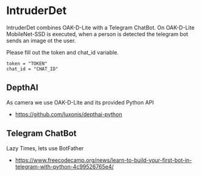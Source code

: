 # IntruderDet

IntruderDet combines OAK-D-Lite with a Telegram ChatBot. On OAK-D-Lite MobileNet-SSD is executed, when a person is detected the telegram bot sends an image ot the user.

Please fill out the token and chat_id variable.
```
token = "TOKEN"
chat_id = "CHAT_ID"
```

## DepthAI

As camera we use OAK-D-Lite and its provided Python API
- https://github.com/luxonis/depthai-python

## Telegram ChatBot

Lazy Times, lets use BotFather
- https://www.freecodecamp.org/news/learn-to-build-your-first-bot-in-telegram-with-python-4c99526765e4/